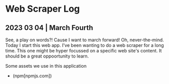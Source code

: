 # Web Scraper Log

## 2023 03 04 | March Fourth

See, a play on words?! Cause I want to march forward! Oh, never-the-mind. Today I start this web app. I've been wanting to do a web scraper for a long time. This one might be hyper focussed on a specific web site's content. It should be a great oppoortunity to learn.

Some assets we use in this application

- (npm[npmjs.com])
